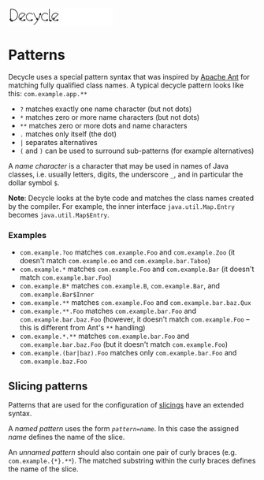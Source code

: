 <img src="images/logo.svg#gh-light-mode-only" alt="Decycle" width="104">
<img src="images/logo-dm.svg#gh-dark-mode-only" alt="Decycle" width="104">

# Patterns

Decycle uses a special pattern syntax that was inspired by [Apache Ant](https://ant.apache.org/manual/dirtasks.html) 
for matching fully qualified class names. A typical decycle pattern looks like this:
`com.example.app.**`

* `?` matches exactly one name character (but not dots)
* `*` matches zero or more name characters (but not dots)
* `**` matches zero or more dots and name characters
* `.` matches only itself (the dot)
* `|` separates alternatives
* `(` and `)` can be used to surround sub-patterns (for example alternatives)

A _name character_ is a character that may be used in names of Java classes,
i.e. usually letters, digits, the underscore `_`, and in particular the dollar symbol `$`.

**Note**: Decycle looks at the byte code and matches the class names created by the compiler. 
For example, the inner interface `java.util.Map.Entry` becomes `java.util.Map$Entry`.

### Examples

* `com.example.?oo` matches `com.example.Foo` and `com.example.Zoo`
  (it doesn't match `com.example.oo` and `com.example.bar.Taboo`)
* `com.example.*` matches `com.example.Foo` and `com.example.Bar`
  (it doesn't match `com.example.bar.Foo`)
* `com.example.B*` matches `com.example.B`, `com.example.Bar`, and `com.example.Bar$Inner` 
* `com.example.**` matches `com.example.Foo` and `com.example.bar.baz.Qux`
* `com.example.**.Foo` matches `com.example.bar.Foo` and `com.example.bar.baz.Foo`
  (however, it doesn't match `com.example.Foo` – this is different from Ant's `**` handling)
* `com.example.*.**` matches `com.example.bar.Foo` and `com.example.bar.baz.Foo` 
  (but it doesn't match `com.example.Foo`)
* `com.example.(bar|baz).Foo` matches only `com.example.bar.Foo` and `com.example.baz.Foo`

## Slicing patterns

Patterns that are used for the configuration of [slicings](slicings.md#slicing-patterns) have an extended syntax.

A _named pattern_ uses the form <code><em>pattern</em>=<em>name</em></code>. In this case the assigned
_name_ defines the name of the slice.

An _unnamed pattern_ should also contain one pair of curly braces (e.g. `com.example.{*}.**`).
The matched substring within the curly braces defines the name of the slice.
